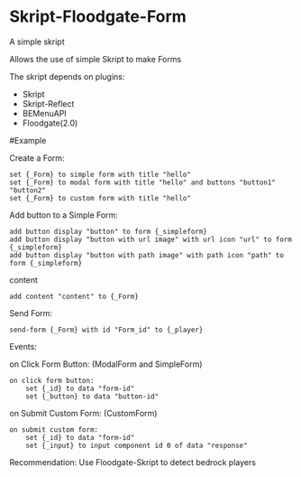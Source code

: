 # Skript-Floodgate-Form
A simple skript

Allows the use of simple Skript to make Forms


The skript depends on plugins:
- Skript
- Skript-Reflect
- BEMenuAPI
- Floodgate(2.0)



#Example

Create a Form:
```
set {_Form} to simple form with title "hello"
set {_Form} to modal form with title "hello" and buttons "button1" "button2"
set {_Form} to custom form with title "hello"
```

Add button to a Simple Form:
```
add button display "button" to form {_simpleform}
add button display "button with url image" with url icon "url" to form {_simpleform}
add button display "button with path image" with path icon "path" to form {_simpleform}
```
content
```
add content "content" to {_Form}
```
Send Form:
```
send-form {_Form} with id "Form_id" to {_player}
```
Events:

  on Click Form Button:   (ModalForm and SimpleForm)
```
on click form button:
    set {_id} to data "form-id"
    set {_button} to data "button-id"
```
  on Submit Custom Form:   (CustomForm)
```
on submit custom form:
    set {_id} to data "form-id"
    set {_input} to input component id 0 of data "response"
```

Recommendation:
 Use Floodgate-Skript to detect bedrock players

